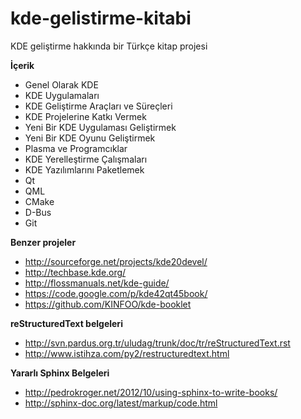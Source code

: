 kde-gelistirme-kitabi
=====================

KDE geliştirme hakkında bir Türkçe kitap projesi

**İçerik**
* Genel Olarak KDE
* KDE Uygulamaları
* KDE Geliştirme Araçları ve Süreçleri
* KDE Projelerine Katkı Vermek
* Yeni Bir KDE Uygulaması Geliştirmek
* Yeni Bir KDE Oyunu Geliştirmek
* Plasma ve Programcıklar
* KDE Yerelleştirme Çalışmaları
* KDE Yazılımlarını Paketlemek
* Qt
* QML
* CMake
* D-Bus
* Git

**Benzer projeler**
* http://sourceforge.net/projects/kde20devel/
* http://techbase.kde.org/
* http://flossmanuals.net/kde-guide/
* https://code.google.com/p/kde42qt45book/
* https://github.com/KINFOO/kde-booklet

**reStructuredText belgeleri**
* http://svn.pardus.org.tr/uludag/trunk/doc/tr/reStructuredText.rst
* http://www.istihza.com/py2/restructuredtext.html

**Yararlı Sphinx Belgeleri**
* http://pedrokroger.net/2012/10/using-sphinx-to-write-books/
* http://sphinx-doc.org/latest/markup/code.html

